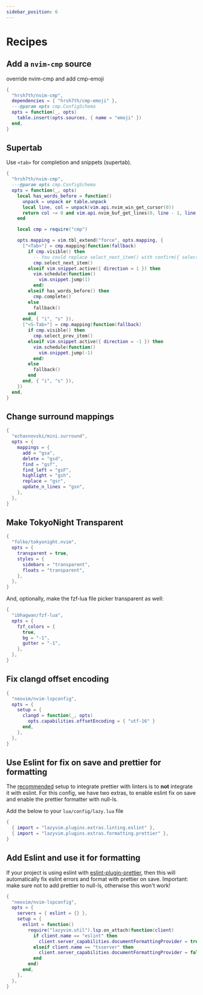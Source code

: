 ```yaml
---
sidebar_position: 6
---
```


# Recipes

<!-- recipes:start -->

## Add a `nvim-cmp` source

override nvim-cmp and add cmp-emoji

```lua
{
  "hrsh7th/nvim-cmp",
  dependencies = { "hrsh7th/cmp-emoji" },
  ---@param opts cmp.ConfigSchema
  opts = function(_, opts)
    table.insert(opts.sources, { name = "emoji" })
  end,
}
```

## Supertab

Use `<tab>` for completion and snippets (supertab).

```lua
{
  "hrsh7th/nvim-cmp",
  ---@param opts cmp.ConfigSchema
  opts = function(_, opts)
    local has_words_before = function()
      unpack = unpack or table.unpack
      local line, col = unpack(vim.api.nvim_win_get_cursor(0))
      return col ~= 0 and vim.api.nvim_buf_get_lines(0, line - 1, line, true)[1]:sub(col, col):match("%s") == nil
    end

    local cmp = require("cmp")

    opts.mapping = vim.tbl_extend("force", opts.mapping, {
      ["<Tab>"] = cmp.mapping(function(fallback)
        if cmp.visible() then
          -- You could replace select_next_item() with confirm({ select = true }) to get VS Code autocompletion behavior
          cmp.select_next_item()
        elseif vim.snippet.active({ direction = 1 }) then
          vim.schedule(function()
            vim.snippet.jump(1)
          end)
        elseif has_words_before() then
          cmp.complete()
        else
          fallback()
        end
      end, { "i", "s" }),
      ["<S-Tab>"] = cmp.mapping(function(fallback)
        if cmp.visible() then
          cmp.select_prev_item()
        elseif vim.snippet.active({ direction = -1 }) then
          vim.schedule(function()
            vim.snippet.jump(-1)
          end)
        else
          fallback()
        end
      end, { "i", "s" }),
    })
  end,
}
```

## Change surround mappings

```lua
{
  "echasnovski/mini.surround",
  opts = {
    mappings = {
      add = "gsa",
      delete = "gsd",
      find = "gsf",
      find_left = "gsF",
      highlight = "gsh",
      replace = "gsr",
      update_n_lines = "gsn",
    },
  },
}
```

## Make TokyoNight Transparent

```lua
{
  "folke/tokyonight.nvim",
  opts = {
    transparent = true,
    styles = {
      sidebars = "transparent",
      floats = "transparent",
    },
  },
}
```
And, optionally, make the fzf-lua file picker transparent as well:
```lua
{
  "ibhagwan/fzf-lua",
  opts = {
    fzf_colors = {
      true,
      bg = "-1",
      gutter = "-1",
    },
  },
}
```

## Fix clangd offset encoding

```lua
{
  "neovim/nvim-lspconfig",
  opts = {
    setup = {
      clangd = function(_, opts)
        opts.capabilities.offsetEncoding = { "utf-16" }
      end,
    },
  },
}
```

## Use Eslint for fix on save and prettier for formatting

The [recommended](https://prettier.io/docs/en/integrating-with-linters.html) setup to
integrate prettier with linters is to **not** integrate it with eslint.
For this config, we have two extras, to enable eslint fix on save and enable the prettier
formatter with null-ls.

Add the below to your `lua/config/lazy.lua` file

```lua
{
  { import = "lazyvim.plugins.extras.linting.eslint" },
  { import = "lazyvim.plugins.extras.formatting.prettier" },
}
```

## Add Eslint and use it for formatting

If your project is using eslint with [eslint-plugin-prettier](https://github.com/prettier/eslint-plugin-prettier),
then this will automatically fix eslint errors and format with prettier on save.
Important: make sure not to add prettier to null-ls, otherwise this won't work!

```lua
{
  "neovim/nvim-lspconfig",
  opts = {
    servers = { eslint = {} },
    setup = {
      eslint = function()
        require("lazyvim.util").lsp.on_attach(function(client)
          if client.name == "eslint" then
            client.server_capabilities.documentFormattingProvider = true
          elseif client.name == "tsserver" then
            client.server_capabilities.documentFormattingProvider = false
          end
        end)
      end,
    },
  },
}
```

<!-- recipes:end -->
